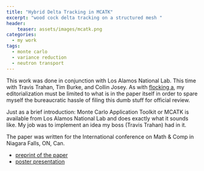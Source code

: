 ```yaml
---
title: "Hybrid Delta Tracking in MCATK"
excerpt: "wood cock delta tracking on a structured mesh "
header:
    teaser: assets/images/mcatk.png
categories:
  - my work
tags:
  - monte carlo
  - variance reduction
  - neutron transport
---
```


This work was done in conjunction with Los Alamos National Lab. This time with Travis Trahan, Tim Burke, and Collin Josey. As with [flocking a](/work/trt), my editorialization must be limited to what is in the paper itself in order to spare myself the bureaucratic hassle of filing this dumb stuff for official review.

Just as a brief introduction: Monte Carlo Application Toolkit or MCATK is available from Los Alamos National Lab and does exactly what it sounds like. My job was to implement an idea my boss (Travis Trahan) had in it.

The paper was written for the International conference on Math & Comp in Niagara Falls, ON, Can.
* [preprint of the paper](https://doi.org/10.48550/arXiv.2306.07847)
* [poster presentation](https://zenodo.org/doi/10.5281/zenodo.10511912)